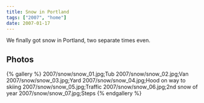 ```yaml
---
title: Snow in Portland
tags: ["2007", "home"]
date: 2007-01-17
---
```

We finally got snow in Portland, two separate times even.

## Photos 

{% gallery %} 
2007/snow/snow_01.jpg;Tub
2007/snow/snow_02.jpg;Van
2007/snow/snow_03.jpg;Yard
2007/snow/snow_04.jpg;Hood on way to skiing
2007/snow/snow_05.jpg;Traffic
2007/snow/snow_06.jpg;2nd snow of year
2007/snow/snow_07.jpg;Steps
{% endgallery %}

